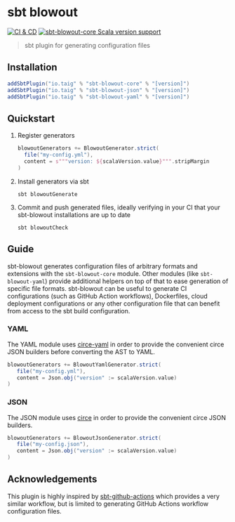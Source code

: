 # sbt blowout

[![CI & CD](https://github.com/taig/sbt-blowout/actions/workflows/main.yml/badge.svg)](https://github.com/taig/sbt-blowout/actions/workflows/main.yml)
[![sbt-blowout-core Scala version support](https://index.scala-lang.org/taig/sbt-blowout/sbt-blowout-core/latest-by-scala-version.svg?targetType=Sbt)](https://index.scala-lang.org/taig/sbt-blowout/sbt-blowout-core)

> sbt plugin for generating configuration files

## Installation

```scala
addSbtPlugin("io.taig" % "sbt-blowout-core" % "[version]")
addSbtPlugin("io.taig" % "sbt-blowout-json" % "[version]")
addSbtPlugin("io.taig" % "sbt-blowout-yaml" % "[version]")
```

## Quickstart

1. Register generators

   ```scala
   blowoutGenerators += BlowoutGenerator.strict(
     file("my-config.yml"),
     content = s"""version: ${scalaVersion.value}""".stripMargin
   )
   ```

2. Install generators via sbt

   ```shell
   sbt blowoutGenerate
   ```

3. Commit and push generated files, ideally verifying in your CI that your sbt-blowout installations are up to date

   ```shell
   sbt blowoutCheck
   ```
   
## Guide

sbt-blowout generates configuration files of arbitrary formats and extensions with the `sbt-blowout-core` module. Other modules (like `sbt-blowout-yaml`) provide additional helpers on top of that to ease generation of specific file formats. sbt-blowout can be useful to generate CI configurations (such as GitHub Action workflows), Dockerfiles, cloud deployment configurations or any other configuration file that can benefit from access to the sbt build configuration.

### YAML

The YAML module uses [circe-yaml](https://github.com/circe/circe-yaml) in order to provide the convenient circe JSON builders before converting the AST to YAML.

```scala
blowoutGenerators += BlowoutYamlGenerator.strict(
   file("my-config.yml"),
   content = Json.obj("version" := scalaVersion.value)
)
```

### JSON

The JSON module uses [circe](https://github.com/circe/circe) in order to provide the convenient circe JSON builders.

```scala
blowoutGenerators += BlowoutJsonGenerator.strict(
   file("my-config.json"),
   content = Json.obj("version" := scalaVersion.value)
)
```

## Acknowledgements

This plugin is highly inspired by [sbt-github-actions](https://github.com/djspiewak/sbt-github-actions) which provides a very similar workflow, but is limited to generating GitHub Actions workflow configuration files.